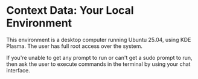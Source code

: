 # Context Data: Your Local Environment

This environment is a desktop computer running Ubuntu 25.04, using KDE Plasma. The user has full root access over the system. 

If you're unable to get any prompt to run or can't get a sudo prompt to run, then ask the user to execute commands in the terminal by using your chat interface.